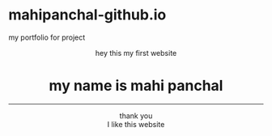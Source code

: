# mahipanchal-github.io
my portfolio for project
<center> hey this my first website
  <h1> my name is mahi panchal </h1>
  <hr>
  thank you
  </center>
<center> I like this website
